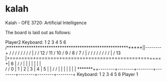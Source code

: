 # kalah
Kalah - OFE 3720: Artificial Intelligence


The board is laid out as follows:

 Player2
 Keyboard:    1        2        3       4         5         6
 /************************************************************||--------+
 /       /        /        /        /        /        /        /        |
 /       /   12   /   11   /   10   /    9   /    8   /    7   /        |
 /       /        /        /        /        /        /        /        | 
 /  13  |+========+========+========+========+========+=======+|    6   |
 /       /        |        |        |        |        |        |        |    
 /       /    0   |    1   |    2   |    3   |    4   |    5   |        |
 /       /        |        |        |        |        |        |        |
 *******++--------+--------+--------+--------+--------+--------+--------+
 Keyboard:    1        2        3       4         5         6
 Player 1